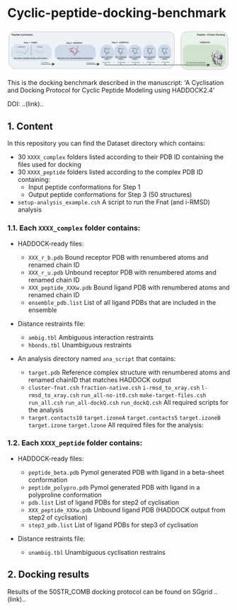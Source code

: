 

# Cyclic-peptide-docking-benchmark

![This is an image](https://github.com/haddocking/cyclic-peptides/blob/main/cyclic_peptide_banner.png)

This is the docking benchmark described in the manuscript:
'A Cyclisation and Docking Protocol for Cyclic Peptide Modeling using HADDOCK2.4'

DOI: ..(link)..

## 1. Content 
In this repository you can find the Dataset directory which contains:

* 30 `XXXX_complex` folders listed according to their PDB ID containing the files used for docking
* 30 `XXXX_peptide` folders listed according to the complex PDB ID containing:
	* Input peptide conformations for Step 1
	* Output peptide conformations for Step 3 (50 structures)
* `setup-analysis_example.csh` A script to run the Fnat (and i-RMSD) analysis 

### 1.1. Each `XXXX_complex` folder contains: 

* HADDOCK-ready files:
	* `XXX_r_b.pdb` Bound receptor PDB with renumbered atoms and renamed chain ID
	* `XXX_r_u.pdb` Unbound receptor PDB with renumbered atoms and renamed chain ID
	* `XXX_peptide_XXXw.pdb` Bound ligand PDB with renumbered atoms and renamed chain ID
	* `ensemble_pdb.list` List of all ligand PDBs that are included in the ensemble
		
* Distance restraints file:
	* `ambig.tbl` Ambiguous interaction restraints
	* `hbonds.tbl` Unambiguous restraints

* An analysis directory named `ana_script` that contains:
	* `target.pdb` Reference complex structure with renumbered atoms and renamed chainID that matches HADDOCK output
	* `cluster-fnat.csh` `fraction-native.csh` `i-rmsd_to_xray.csh` `l-rmsd_to_xray.csh` `run_all-no-it0.csh` `make-target-files.csh` `run_all.csh` `run_all-dockQ.csh` `run_dockQ.csh` All required scripts for the analysis
	* `target.contacts10` `target.izoneA` `target.contacts5` `target.izoneB` `target.izone` `target.lzone` All required files for the analysis: 

### 1.2. Each `XXXX_peptide` folder contains:

* HADDOCK-ready files:
	* `peptide_beta.pdb` Pymol generated PDB with ligand in a beta-sheet conformation
	* `peptide_polypro.pdb` Pymol generated PDB with ligand in a polyproline conformation
	* `pdb.list` List of ligand PDBs for step2 of cyclisation
	* `XXX_peptide_XXXw.pdb` Unbound ligand PDB (HADDOCK output from step2 of cyclisation)
	* `step3_pdb.list` List of ligand PDBs for step3 of cyclisation

*  Distance restraints file:
	* `unambig.tbl` Unambiguous cyclisation restrains

## 2. Docking results 
Results of the 50STR_COMB docking protocol can be found on SGgrid ..(link)..
